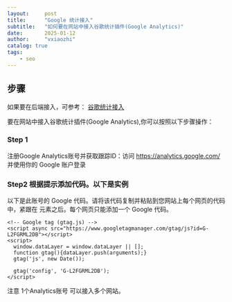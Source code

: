 ```yaml
---
layout:     post
title:      "Google 统计接入"
subtitle:   "如何要在网站中接入谷歌统计插件(Google Analytics)"
date:       2025-01-12
author:     "vxiaozhi"
catalog: true
tags:
    - seo
---
```


## 步骤

如果要在后端接入，可参考： [谷歌统计接入](https://www.cnblogs.com/lwhzj/p/18347217)

要在网站中接入谷歌统计插件(Google Analytics),你可以按照以下步骤操作：

### Step 1

 注册Google Analytics账号并获取跟踪ID：访问 https://analytics.google.com/ 并使用你的 Google 账户登录

### Step2  根据提示添加代码。以下是实例

以下是此账号的 Google 代码。请将该代码复制并粘贴到您网站上每个网页的代码中，紧跟在 <head> 元素之后。每个网页只能添加一个 Google 代码。

```
<!-- Google tag (gtag.js) -->
<script async src="https://www.googletagmanager.com/gtag/js?id=G-L2FGRML2DB"></script>
<script>
  window.dataLayer = window.dataLayer || [];
  function gtag(){dataLayer.push(arguments);}
  gtag('js', new Date());

  gtag('config', 'G-L2FGRML2DB');
</script>
```

注意 1个Analytics账号 可以接入多个网站。


